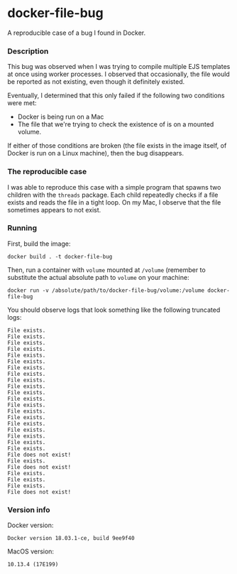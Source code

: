 # docker-file-bug

A reproducible case of a bug I found in Docker.

### Description

This bug was observed when I was trying to compile multiple EJS templates
at once using worker processes. I observed that occasionally, the file would
be reported as not existing, even though it definitely existed.

Eventually, I determined that this only failed if the following two conditions
were met:

* Docker is being run on a Mac
* The file that we're trying to check the existence of is on a mounted volume.

If either of those conditions are broken (the file exists in the image itself,
of Docker is run on a Linux machine), then the bug disappears.

### The reproducible case

I was able to reproduce this case with a simple program that spawns two
children with the `threads` package. Each child repeatedly checks if a file exists
and reads the file in a tight loop. On my Mac, I observe that the file sometimes
appears to not exist.

### Running

First, build the image:

```
docker build . -t docker-file-bug
```

Then, run a container with `volume` mounted at `/volume` (remember to substitute
the actual absolute path to `volume` on your machine:

```
docker run -v /absolute/path/to/docker-file-bug/volume:/volume docker-file-bug
```

You should observe logs that look something like the following truncated logs:

```
File exists.
File exists.
File exists.
File exists.
File exists.
File exists.
File exists.
File exists.
File exists.
File exists.
File exists.
File exists.
File exists.
File exists.
File exists.
File exists.
File exists.
File exists.
File exists.
File exists.
File does not exist!
File exists.
File does not exist!
File exists.
File exists.
File exists.
File does not exist!
```

### Version info

Docker version:
```
Docker version 18.03.1-ce, build 9ee9f40
```

MacOS version:
```
10.13.4 (17E199)
```
